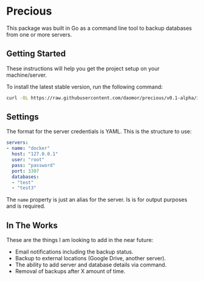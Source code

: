 # Precious

This package was built in Go as a command line tool to backup databases from one or more servers.

## Getting Started

These instructions will help you get the project setup on your machine/server.

To install the latest stable version, run the following command:

```sh
curl -OL https://raw.githubusercontent.com/daomor/precious/v0.1-alpha/install.sh | sh
```

## Settings

The format for the server credentials is YAML. This is the structure to use:
```yaml
servers:
- name: "docker"
  host: "127.0.0.1"
  user: "root"
  pass: "password"
  port: 3307
  databases:
  - "test"
  - "test3"
```
The `name` property is just an alias for the server. Is is for output purposes and is required. 


## In The Works

These are the things I am looking to add in the near future:
* Email notifications including the backup status.
* Backup to external locations (Google Drive, another server).
* The ability to add server and database details via command.
* Removal of backups after X amount of time.
